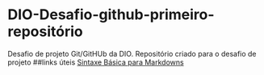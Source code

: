 # DIO-Desafio-github-primeiro-repositório
Desafio de projeto Git/GitHUb da DIO.
Repositório criado para o desafio de projeto
##links úteis
[Sintaxe Básica para Markdowns](https://www.markdownguide.org/basic.syntax/)
